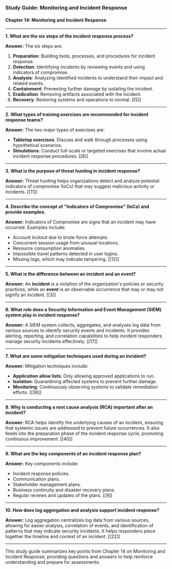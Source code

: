 ### Study Guide: Monitoring and Incident Response

#### Chapter 14: Monitoring and Incident Response

---

**1. What are the six steps of the incident response process?**

**Answer:** 
The six steps are:
1. **Preparation**: Building tools, processes, and procedures for incident response.
2. **Detection**: Identifying incidents by reviewing events and using indicators of compromise.
3. **Analysis**: Analyzing identified incidents to understand their impact and related events.
4. **Containment**: Preventing further damage by isolating the incident.
5. **Eradication**: Removing artifacts associated with the incident.
6. **Recovery**: Restoring systems and operations to normal. [[5]]

---

**2. What types of training exercises are recommended for incident response teams?**

**Answer:** 
The two major types of exercises are:
- **Tabletop exercises**: Discuss and walk through processes using hypothetical scenarios.
- **Simulations**: Conduct full-scale or targeted exercises that involve actual incident response procedures. [[8]]

---

**3. What is the purpose of threat hunting in incident response?**

**Answer:** 
Threat hunting helps organizations detect and analyze potential indicators of compromise (IoCs) that may suggest malicious activity or incidents. [[11]]

---

**4. Describe the concept of "Indicators of Compromise" (IoCs) and provide examples.**

**Answer:** 
Indicators of Compromise are signs that an incident may have occurred. Examples include:
- Account lockout due to brute-force attempts.
- Concurrent session usage from unusual locations.
- Resource consumption anomalies.
- Impossible travel patterns detected in user logins.
- Missing logs, which may indicate tampering. [[12]]

---

**5. What is the difference between an incident and an event?**

**Answer:** 
An **incident** is a violation of the organization's policies or security practices, while an **event** is an observable occurrence that may or may not signify an incident. [[3]]

---

**6. What role does a Security Information and Event Management (SIEM) system play in incident response?**

**Answer:** 
A SIEM system collects, aggregates, and analyzes log data from various sources to identify security events and incidents. It provides alerting, reporting, and correlation capabilities to help incident responders manage security incidents effectively. [[17]]

---

**7. What are some mitigation techniques used during an incident?**

**Answer:** 
Mitigation techniques include:
- **Application allow lists**: Only allowing approved applications to run.
- **Isolation**: Quarantining affected systems to prevent further damage.
- **Monitoring**: Continuously observing systems to validate remediation efforts. [[36]]

---

**8. Why is conducting a root cause analysis (RCA) important after an incident?**

**Answer:** 
RCA helps identify the underlying causes of an incident, ensuring that systemic issues are addressed to prevent future occurrences. It also feeds into the preparation phase of the incident response cycle, promoting continuous improvement. [[40]]

---

**9. What are the key components of an incident response plan?**

**Answer:** 
Key components include:
- Incident response policies.
- Communication plans.
- Stakeholder management plans.
- Business continuity and disaster recovery plans.
- Regular reviews and updates of the plans. [[9]]

---

**10. How does log aggregation and analysis support incident response?**

**Answer:** 
Log aggregation centralizes log data from various sources, allowing for easier analysis, correlation of events, and identification of patterns that may indicate security incidents. It helps responders piece together the timeline and context of an incident. [[22]]

---

This study guide summarizes key points from Chapter 14 on Monitoring and Incident Response, providing questions and answers to help reinforce understanding and prepare for assessments.

